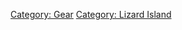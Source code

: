 [Category: Gear](Category:_Gear "wikilink") [Category: Lizard
Island](Category:_Lizard_Island "wikilink")
